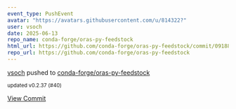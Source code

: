 ```yaml
---
event_type: PushEvent
avatar: "https://avatars.githubusercontent.com/u/814322?"
user: vsoch
date: 2025-06-13
repo_name: conda-forge/oras-py-feedstock
html_url: https://github.com/conda-forge/oras-py-feedstock/commit/0918883a85365885cdd678a730fa64f20448f331
repo_url: https://github.com/conda-forge/oras-py-feedstock
---
```


<a href='https://github.com/vsoch' target='_blank'>vsoch</a> pushed to <a href='https://github.com/conda-forge/oras-py-feedstock' target='_blank'>conda-forge/oras-py-feedstock</a>

<small>updated v0.2.37 (#40)</small>

<a href='https://github.com/conda-forge/oras-py-feedstock/commit/0918883a85365885cdd678a730fa64f20448f331' target='_blank'>View Commit</a>